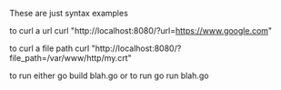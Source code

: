 These are just syntax examples

to curl a url
curl "http://localhost:8080/?url=https://www.google.com"

to curl a file path
curl "http://localhost:8080/?file_path=/var/www/http/my.crt"


to run either go build blah.go or to run go run blah.go
